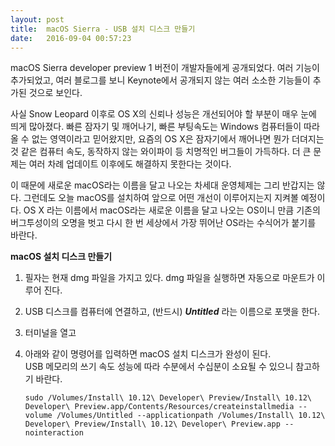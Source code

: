 ```yaml
---
layout: post
title:  macOS Sierra - USB 설치 디스크 만들기
date:   2016-09-04 00:57:23
---
```



macOS Sierra developer preview 1 버전이 개발자들에게 공개되었다. 여러 기능이 추가되었고, 여러 블로그를 보니 Keynote에서 공개되지 않는 여러 소소한 기능들이 추가된 것으로 보인다.

사실 Snow Leopard 이후로 OS X의 신뢰나 성능은 개선되어야 할 부분이 매우 눈에 띄게 많아졌다. 빠른 잠자기 및 깨어나기, 빠른 부팅속도는 Windows 컴퓨터들이 따라올 수 없는 영역이라고 믿어왔지만, 요즘의 OS X은 잠자기에서 깨어나면 뭔가 더뎌지는 것 같은 컴퓨터 속도, 동작하지 않는 와이파이 등 치명적인 버그들이 가득하다. 더 큰 문제는 여러 차례 업데이트 이후에도 해결하지 못한다는 것이다. 

이 때문에 새로운 macOS라는 이름을 달고 나오는 차세대 운영체제는 그리 반갑지는 않다. 그런데도 오늘 macOS를 설치하여 앞으로 어떤 개선이 이루어지는지 지켜볼 예정이다. OS X 라는 이름에서 macOS라는 새로운 이름을 달고 나오는 OS이니 만큼 기존의 버그투성이의 오명을 벗고 다시 한 번 세상에서 가장 뛰어난 OS라는 수식어가 붙기를 바란다.

**macOS 설치 디스크 만들기**

1. 필자는 현재 dmg 파일을 가지고 있다. dmg 파일을 실행하면 자동으로 마운트가 이루어 진다.

1. USB 디스크를 컴퓨터에 연결하고, (반드시) ***Untitled*** 라는 이름으로 포맷을 한다.

1. 터미널을 열고

1. 아래와 같이 명령어를 입력하면 macOS 설치 디스크가 완성이 된다.  
	USB 메모리의 쓰기 속도 성능에 따라 수분에서 수십분이 소요될 수 있으니 참고하기 바란다.
	
	```
	sudo /Volumes/Install\ 10.12\ Developer\ Preview/Install\ 10.12\ Developer\ Preview.app/Contents/Resources/createinstallmedia --volume /Volumes/Untitled --applicationpath /Volumes/Install\ 10.12\ Developer\ Preview/Install\ 10.12\ Developer\ Preview.app --nointeraction
	```